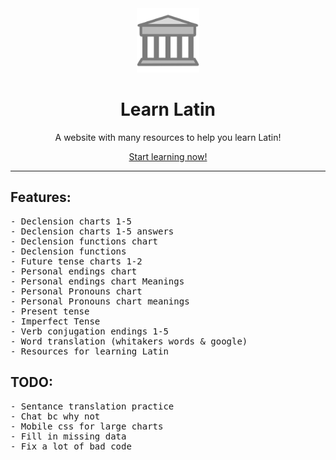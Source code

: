 <div align="center">
  <!-- Logo and Title -->
  <img src="https://raw.githubusercontent.com/cqb13/Learn-Latin-Declensions/master/public/Logo.png" alt="logo" width="20%"/>
  <h1>Learn Latin</a></h1>
  <p>A website with many resources to help you learn Latin!</p>

[Start learning now!](https://learninglatin.net/)

</div>

<hr />

<h2>Features:</h2>
<pre>
- Declension charts 1-5
- Declension charts 1-5 answers
- Declension functions chart
- Declension functions
- Future tense charts 1-2
- Personal endings chart
- Personal endings chart Meanings
- Personal Pronouns chart
- Personal Pronouns chart meanings
- Present tense 
- Imperfect Tense
- Verb conjugation endings 1-5
- Word translation (whitakers words & google)
- Resources for learning Latin
</pre>
<h2>TODO:</h2>
<pre>
- Sentance translation practice
- Chat bc why not
- Mobile css for large charts
- Fill in missing data
- Fix a lot of bad code
</pre>
